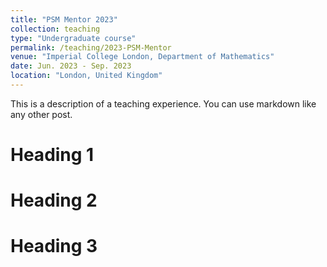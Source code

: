 ```yaml
---
title: "PSM Mentor 2023"
collection: teaching
type: "Undergraduate course"
permalink: /teaching/2023-PSM-Mentor
venue: "Imperial College London, Department of Mathematics"
date: Jun. 2023 - Sep. 2023 
location: "London, United Kingdom"
---
```


This is a description of a teaching experience. You can use markdown like any other post.

Heading 1
======

Heading 2
======

Heading 3
======